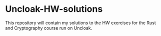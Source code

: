# Uncloak-HW-solutions
This repository will contain my solutions to the HW exercises for the Rust and Cryptography course run on Uncloak.
